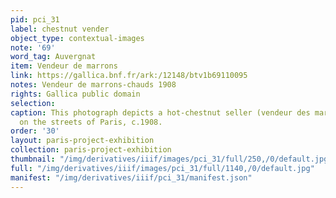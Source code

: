 ```yaml
---
pid: pci_31
label: chestnut vender
object_type: contextual-images
note: '69'
word_tag: Auvergnat
item: Vendeur de marrons
link: https://gallica.bnf.fr/ark:/12148/btv1b69110095
notes: Vendeur de marrons-chauds 1908
rights: Gallica public domain
selection: 
caption: This photograph depicts a hot-chestnut seller (vendeur des marrons-chauds)
  on the streets of Paris, c.1908.
order: '30'
layout: paris-project-exhibition
collection: paris-project-exhibition
thumbnail: "/img/derivatives/iiif/images/pci_31/full/250,/0/default.jpg"
full: "/img/derivatives/iiif/images/pci_31/full/1140,/0/default.jpg"
manifest: "/img/derivatives/iiif/pci_31/manifest.json"
---
```

